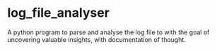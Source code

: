 # log_file_analyser
A python program to parse and analyse the log file to with the goal of uncovering valuable insights, with documentation of thought.
